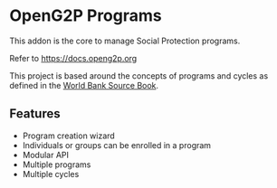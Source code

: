 # OpenG2P Programs

This addon is the core to manage Social Protection programs.

Refer to https://docs.openg2p.org

This project is based around the concepts of programs and cycles as defined in the
[World Bank Source Book](https://openknowledge.worldbank.org/bitstream/handle/10986/34044/9781464815775.pdf?sequence=9&isAllowed=y).

## Features

- Program creation wizard
- Individuals or groups can be enrolled in a program
- Modular API
- Multiple programs
- Multiple cycles
